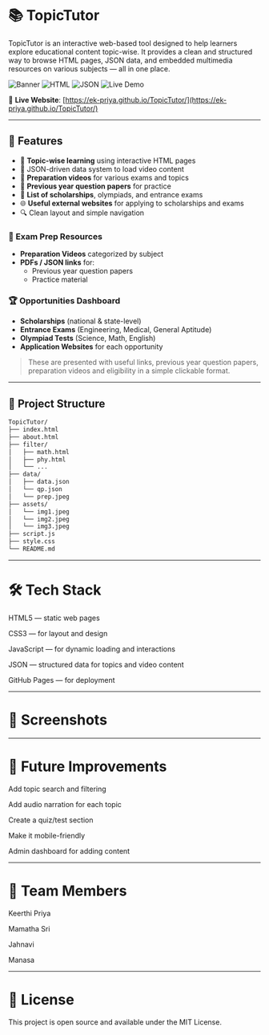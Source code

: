 # 📚 TopicTutor

TopicTutor is an interactive web-based tool designed to help learners explore educational content topic-wise. It provides a clean and structured way to browse HTML pages, JSON data, and embedded multimedia resources on various subjects — all in one place.

![Banner](https://img.shields.io/badge/Project-TopicTutor-success?style=flat-square)
![HTML](https://img.shields.io/badge/HTML-15%2B_files-orange?style=flat-square)
![JSON](https://img.shields.io/badge/JSON-Data%20Driven-blue?style=flat-square)
![Live Demo](https://img.shields.io/badge/View-Live-green?style=flat-square)

🔗 **Live Website**: [https://ek-priya.github.io/TopicTutor/](https://ek-priya.github.io/TopicTutor/)

---

## 🌟 Features

- 📖 **Topic-wise learning** using interactive HTML pages
- 🧠 JSON-driven data system to load video content
- 🎥 **Preparation videos** for various exams and topics
- 📄 **Previous year question papers** for practice
- 🧾 **List of scholarships**, olympiads, and entrance exams
- 🌐 **Useful external websites** for applying to scholarships and exams
- 🔍 Clean layout and simple navigation 

### 🎯 Exam Prep Resources
- **Preparation Videos** categorized by subject
- **PDFs / JSON links** for:
  - Previous year question papers
  - Practice material

### 🏆 Opportunities Dashboard
- **Scholarships** (national & state-level)
- **Entrance Exams** (Engineering, Medical, General Aptitude)
- **Olympiad Tests** (Science, Math, English)
- **Application Websites** for each opportunity

> These are presented with useful links, previous year question papers, preparation videos and eligibility in a simple clickable format.


---

## 📂 Project Structure

```html
TopicTutor/
├── index.html
├── about.html
├── filter/
│   ├── math.html
│   ├── phy.html
│   └── ...
├── data/
│   ├── data.json
│   └── qp.json
│   └── prep.jpeg
├── assets/
│   └── img1.jpeg
│   └── img2.jpeg
│   └── img3.jpeg
├── script.js
├── style.css
└── README.md
```

---

# 🛠 Tech Stack
HTML5 — static web pages

CSS3 — for layout and design

JavaScript — for dynamic loading and interactions

JSON — structured data for topics and video content

GitHub Pages — for deployment

---

# 📸 Screenshots

---

# 📅 Future Improvements
 Add topic search and filtering

 Add audio narration for each topic

 Create a quiz/test section

 Make it mobile-friendly

 Admin dashboard for adding content

 ---

# 👥 Team Members
Keerthi Priya

Mamatha Sri

Jahnavi

Manasa

---

# 📄 License
This project is open source and available under the MIT License.
